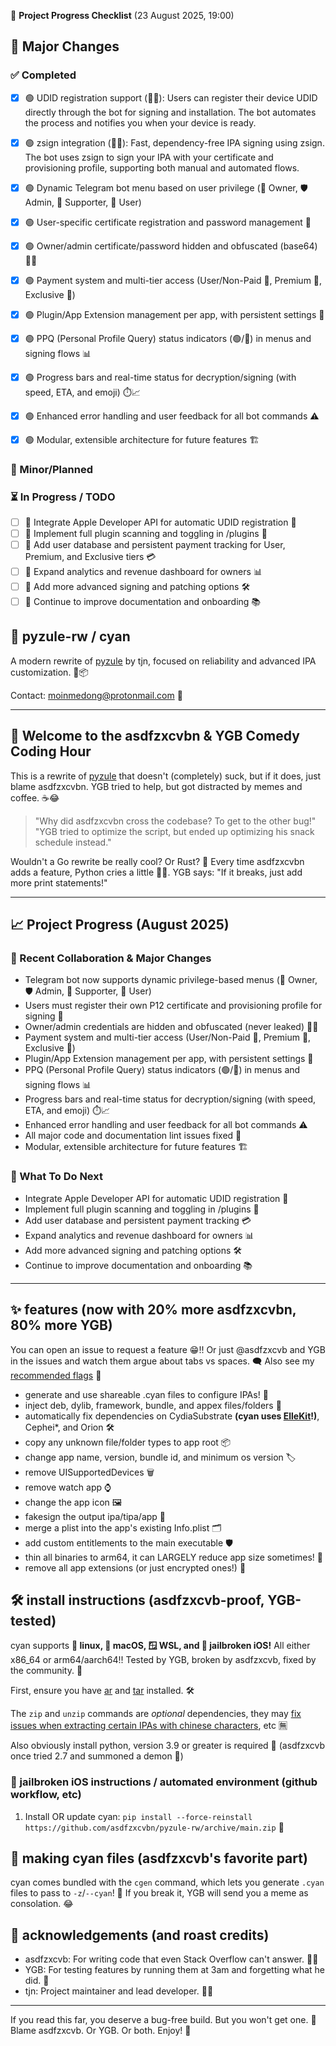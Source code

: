 📅 **Project Progress Checklist** (23 August 2025, 19:00)

## 🚀 Major Changes

### ✅ Completed

- [x] 🟢 UDID registration support (🍏🔑): Users can register their device UDID directly through the bot for signing and installation. The bot automates the process and notifies you when your device is ready.
- [x] 🟢 zsign integration (🔏🤖): Fast, dependency-free IPA signing using zsign. The bot uses zsign to sign your IPA with your certificate and provisioning profile, supporting both manual and automated flows.

- [x] 🟢 Dynamic Telegram bot menu based on user privilege (👑 Owner, 🛡️ Admin, 💸 Supporter, 🧑 User)
- [x] 🟢 User-specific certificate registration and password management 🔐
- [x] 🟢 Owner/admin certificate/password hidden and obfuscated (base64) 🕵️‍♂️
- [x] 🟢 Payment system and multi-tier access (User/Non-Paid 🧑, Premium 💎, Exclusive 👑)
- [x] 🟢 Plugin/App Extension management per app, with persistent settings 🧩
- [x] 🟢 PPQ (Personal Profile Query) status indicators (🟢/🔴) in menus and signing flows 📊
- [x] 🟢 Progress bars and real-time status for decryption/signing (with speed, ETA, and emoji) ⏱️📈
- [x] 🟢 Enhanced error handling and user feedback for all bot commands ⚠️
- [x] 🟢 Modular, extensible architecture for future features 🏗️

### 📝 Minor/Planned

### ⏳ In Progress / TODO

- [ ] 🔄 Integrate Apple Developer API for automatic UDID registration 🍏
- [ ] 🔄 Implement full plugin scanning and toggling in /plugins 🧩
- [ ] 🔄 Add user database and persistent payment tracking for User, Premium, and Exclusive tiers 💳
- [ ] 🔄 Expand analytics and revenue dashboard for owners 📊
- [ ] 🔄 Add more advanced signing and patching options 🛠️
- [ ] 🔄 Continue to improve documentation and onboarding 📚

## 🧬 pyzule-rw / cyan

A modern rewrite of [pyzule](https://github.com/asdfzxcvbn/pyzule) by tjn, focused on reliability and advanced IPA customization. 🍏📦

Contact: [moinmedong@protonmail.com](mailto:moinmedong@protonmail.com) 📧

---

## 🤡 Welcome to the asdfzxcvbn & YGB Comedy Coding Hour

This is a rewrite of [pyzule](https://github.com/asdfzxcvbn/pyzule) that doesn't (completely) suck, but if it does, just blame asdfzxcvbn. YGB tried to help, but got distracted by memes and coffee. ☕️😂

> "Why did asdfzxcvbn cross the codebase? To get to the other bug!"
> "YGB tried to optimize the script, but ended up optimizing his snack schedule instead."

Wouldn't a Go rewrite be really cool? Or Rust? 🦀 Every time asdfzxcvbn adds a feature, Python cries a little 🐍😭. YGB says: "If it breaks, just add more print statements!"

---

## 📈 Project Progress (August 2025)

### 🤝 Recent Collaboration & Major Changes

- Telegram bot now supports dynamic privilege-based menus (👑 Owner, 🛡️ Admin, 💸 Supporter, 🧑 User)
- Users must register their own P12 certificate and provisioning profile for signing 🔐
- Owner/admin credentials are hidden and obfuscated (never leaked) 🕵️‍♂️
- Payment system and multi-tier access (User/Non-Paid 🧑, Premium 💎, Exclusive 👑)
- Plugin/App Extension management per app, with persistent settings 🧩
- PPQ (Personal Profile Query) status indicators (🟢/🔴) in menus and signing flows 📊
- Progress bars and real-time status for decryption/signing (with speed, ETA, and emoji) ⏱️📈
- Enhanced error handling and user feedback for all bot commands ⚠️
- All major code and documentation lint issues fixed 🧹
- Modular, extensible architecture for future features 🏗️

### 🧭 What To Do Next

- Integrate Apple Developer API for automatic UDID registration 🍏
- Implement full plugin scanning and toggling in /plugins 🧩
- Add user database and persistent payment tracking 💳
- Expand analytics and revenue dashboard for owners 📊
- Add more advanced signing and patching options 🛠️
- Continue to improve documentation and onboarding 📚

---

## ✨ features (now with 20% more asdfzxcvbn, 80% more YGB)

You can open an issue to request a feature 😁!! Or just @asdfzxcvb and YGB in the issues and watch them argue about tabs vs spaces. 🗨️
Also see my [recommended flags](https://github.com/asdfzxcvbn/pyzule-rw/wiki/recommended-flags) 🚩

- generate and use shareable .cyan files to configure IPAs! 📄
- inject deb, dylib, framework, bundle, and appex files/folders 🧩
- automatically fix dependencies on CydiaSubstrate **(cyan uses [ElleKit](https://github.com/evelyneee/ellekit/)!)**, Cephei*, and Orion 🛠️
- copy any unknown file/folder types to app root 📦
- change app name, version, bundle id, and minimum os version 🏷️
- remove UISupportedDevices 🗑️
- remove watch app ⌚️
- change the app icon 🖼️
- fakesign the output ipa/tipa/app 📝
- merge a plist into the app's existing Info.plist 🗂️
- add custom entitlements to the main executable 🛡️
- thin all binaries to arm64, it can LARGELY reduce app size sometimes! 🦴
- remove all app extensions (or just encrypted ones!) 🚫

## 🛠️ install instructions (asdfzxcvb-proof, YGB-tested)

cyan supports **🐧 linux, 🍏 macOS, 🪟 WSL, and 📱 jailbroken iOS!** All either x86_64 or arm64/aarch64!!
Tested by YGB, broken by asdfzxcvb, fixed by the community. 🤣

First, ensure you have [ar](https://command-not-found.com/ar) and [tar](https://command-not-found.com/tar) installed. 🛠️

The `zip` and `unzip` commands are *optional* dependencies, they may [fix issues when extracting certain IPAs with chinese characters](https://github.com/asdfzxcvbn/pyzule-rw/wiki/file-does-not-exist-(executable)-%3F), etc 🈚️

Also obviously install python, version 3.9 or greater is required 🐍 (asdfzxcvb once tried 2.7 and summoned a demon 👹)

### 📱 jailbroken iOS instructions / automated environment (github workflow, etc)

1. Install OR update cyan: `pip install --force-reinstall https://github.com/asdfzxcvbn/pyzule-rw/archive/main.zip` 🚀

## 🧪 making cyan files (asdfzxcvb's favorite part)

cyan comes bundled with the `cgen` command, which lets you generate `.cyan` files to pass to `-z`/`--cyan`! 🧬
If you break it, YGB will send you a meme as consolation. 😂

## 🙏 acknowledgements (and roast credits)

- asdfzxcvb: For writing code that even Stack Overflow can't answer. 🤷‍♂️
- YGB: For testing features by running them at 3am and forgetting what he did. 🛌
- tjn: Project maintainer and lead developer. 👨‍💻

---

If you read this far, you deserve a bug-free build. But you won't get one. 🐞 Blame asdfzxcvb. Or YGB. Or both. Enjoy! 🎉
